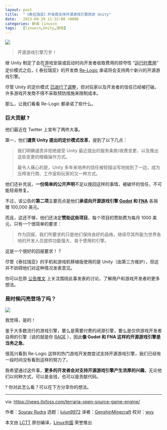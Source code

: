 ```yaml
---
layout: post
title:	"《泰拉瑞亚》开发商支持开源游戏引擎而非 Unity"
date:	2023-09-29 11:32:00 +0800 
categories:	新闻 linuxcn 
tags:	[linuxcn,Unity,游戏]
---
```



![](/Asserts/Images//attachment/album/202309/28/133314q5y3ibodit666056.jpg)



> 
> 开源游戏引擎万岁！
> 
> 
> 


继 Unity 制定了会在游戏安装或启动时向开发者收取费用的掠夺性 “[运行时费用](https://blog.unity.com/news/plan-pricing-and-packaging-updates)” 定价模式之后，《<ruby> 泰拉瑞亚 <rt>  Terraria </rt></ruby>》的开发商 [Re-Logic](https://re-logic.com/) 承诺将会支持两个新兴的开源游戏引擎。


尽管 Unity 的定价模式 [已进行了调整](https://www.theregister.com/2023/09/19/unity_talks_of_price_cap/)，但对玩家以及开发者的信任已经被打破。许多游戏开发商不得不采取预防措施来限制成本。


那么，让我们看看 Re-Logic 都承诺了些什么。


### 巨大贡献 ?


他们最近在 Twitter 上宣布了两件大事。


第一，他们**谴责 Unity 提出的定价模式改革**，提到了以下几点：



> 
> 我们明确谴责并拒绝接受 Unity 最近提出的服务条款/收费变更，以及推出这些变更的暗箱操作方式。
> 
> 
> 最令人痛心的是，Unity 多年来培养的信任被轻描淡写地抛到了一边，成为压榨发行商、工作室和玩家的又一种方式。
> 
> 
> 


他们还补充说，**一份简单的公开声明**不足以挽回这样的事情，被破坏的信任，不可能轻易修复。


不过，该公告的**第二项**主要亮点是他们**承诺向开源游戏引擎 [Godot](https://godotengine.org/) 和 [FNA](https://fna-xna.github.io/)** 各捐赠 100,000 美元。


而且，这还不够，他们还决定**赞助这些项目**，每个项目的赞助费为每月 1000 美元，只有一个很简单的要求：



> 
> 作为回报，我们所要求的只是他们保持良好的品格，继续尽其所能为世界各地的开发人员提供功能强大、易于使用的引擎。
> 
> 
> 


这是一个很好的回报要求！ ?


尽管《泰拉瑞亚》的手机和游戏机移植版使用的是 Unity（由第三方维护），但这并不妨碍他们对这种情况发表意见。


你可以在原 [公告推文](https://twitter.com/Terraria_Logic/status/1704227519027651016) 上关注围绕此事发表的讨论，了解用户和游戏开发者的更多想法。


### 是时候闪亮登场了吗？


![](/Asserts/Images//attachment/album/202309/28/133551ydmauedn6vvu3686.png)


我觉得，是的！


鉴于大多数流行的游戏引擎，要么是需要付费的闭源引擎，要么是仅供游戏开发者自用的引擎（说的就是你 [RAGE](https://en.wikipedia.org/wiki/Rockstar_Advanced_Game_Engine) ），因此**像 Godot 和 FNA 这样的开源游戏引擎是当务之急**。


很高兴看到 Re-Logic 这样的热门游戏开发商尝试支持开源游戏引擎，我们已经有一段时间没有看到这样的努力了。


我希望通过这件事，**更多的开发者会对支持开源游戏引擎产生浓厚的兴趣**，无论他们以何种方式，可以是金钱，也可以是贡献代码。


? 你对此怎么看？可以在下方分享你的想法。




---


via: <https://news.itsfoss.com/terraria-open-source-game-engine/>


作者：[Sourav Rudra](https://news.itsfoss.com/author/sourav/) 选题：[lujun9972](https://github.com/lujun9972) 译者：[GenshinMinecraft](https://github.com/GenshinMinecraft) 校对：[wxy](https://github.com/wxy)


本文由 [LCTT](https://github.com/LCTT/TranslateProject) 原创编译，[Linux中国](https://linux.cn/) 荣誉推出

